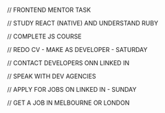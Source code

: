 // FRONTEND MENTOR TASK

// STUDY REACT (NATIVE) AND UNDERSTAND RUBY

// COMPLETE JS COURSE

// REDO CV - MAKE AS DEVELOPER - SATURDAY

// CONTACT DEVELOPERS ONN LINKED IN

// SPEAK WITH DEV AGENCIES

// APPLY FOR JOBS ON LINKED IN - SUNDAY

// GET A JOB IN MELBOURNE OR LONDON